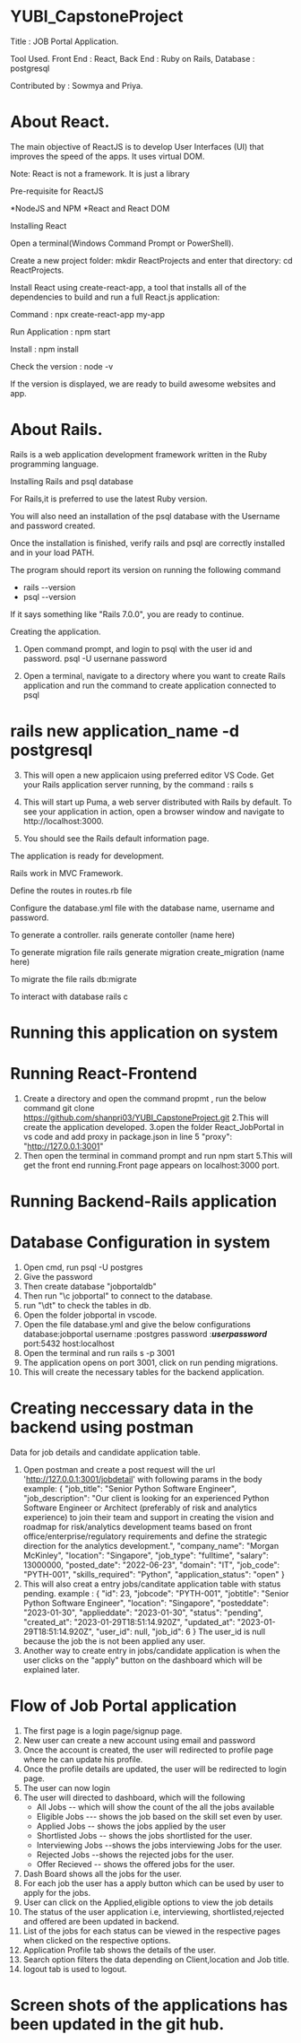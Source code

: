 # YUBI_CapstoneProject

Title : JOB Portal Application.

Tool Used.
   Front End : React, 
   Back End : Ruby on Rails, 
   Database : postgresql

Contributed by : Sowmya and Priya.

# About React.

The main objective of ReactJS is to develop User Interfaces (UI) that improves the speed of the apps. It uses virtual DOM.

Note: React is not a framework. It is just a library

Pre-requisite for ReactJS

*NodeJS and NPM
*React and React DOM
 
Installing React

Open a terminal(Windows Command Prompt or PowerShell).

Create a new project folder: mkdir ReactProjects and enter that directory: cd ReactProjects.

Install React using create-react-app, a tool that installs all of the dependencies to build and run a full React.js application:

 Command : npx create-react-app my-app
 
 Run Application : npm start
 
 Install : npm install 

 Check the version : node -v 
 
 If the version is displayed, we are ready to build awesome websites and app.

# About Rails.

Rails is a web application development framework written in the Ruby programming language.

Installing Rails and psql database

 For Rails,it is preferred to use the latest Ruby version. 
 
 You will also need an installation of the psql database with the Username and password created.
 
 Once the installation is finished, verify rails and psql are correctly installed and in your load PATH.
 
 The program should report its version on running the following command
 * rails --version
 * psql --version
 
 If it says something like "Rails 7.0.0", you are ready to continue.
 
 Creating the application.
 
1. Open command prompt, and login to psql with the user id and password.
   psql -U usernane
   password

2. Open a terminal, navigate to a directory where you want to create Rails application and run the command to create application connected to psql
  # rails new application_name -d postgresql
   
3. This will open a new applicaion using preferred editor VS Code. Get your Rails application server running, 
by the command : rails s

4. This will start up Puma, a web server distributed with Rails by default. To see your application in action, open a browser window and navigate to http://localhost:3000. 

5.   You should see the Rails default information page.

The application is ready for development.

Rails work in MVC Framework.

Define the routes in routes.rb file

Configure the database.yml file with the database name, username and password.

To generate a controller. 
   rails generate contoller (name here)
   
To generate migration file
   rails generate migration create_migration (name here)
   
To migrate the file
    rails db:migrate
    
To interact with database
    rails c

# Running this application on system

# Running React-Frontend

1. Create a directory and open the command propmt , run the below command
      git clone https://github.com/shanpri03/YUBI_CapstoneProject.git
2.This will create the application developed.
3.open the folder React_JobPortal in vs code and add proxy in package.json in line 5
       "proxy": "http://127.0.0.1:3001"
4. Then open the terminal in command prompt and run 
     npm start
5.This will get the front end running.Front page appears on localhost:3000 port.

# Running Backend-Rails application


# Database Configuration in system
1. Open cmd, run psql -U postgres
2. Give the password
3. Then create database "jobportaldb"
4. Then run "\c jobportal" to connect to the database.
5. run "\dt" to check the tables in db.
4. Open the folder jobportal in vscode.
5. Open the file database.yml and give the below configurations
   database:jobportal
   username :postgres
   password :***userpassword***
   port:5432
   host:localhost
6. Open the terminal and run rails s -p 3001
7. The application opens on port 3001, click on run pending migrations. 
8. This will create the necessary tables for the backend application.

# Creating neccessary data in the backend using postman
 Data for job details and candidate application table.
 1. Open postman and create a post request will the url 'http://127.0.0.1:3001/jobdetail' with following params in the body
      example:
          {
        "job_title": "Senior Python Software Engineer",
        "job_description": "Our client is looking for an experienced Python Software Engineer or Architect (preferably of risk and analytics experience) to join their           team and support in creating the vision and roadmap for risk/analytics development teams based on front office/enterprise/regulatory requirements and define           the strategic direction for the analytics development.",
        "company_name": "Morgan McKinley",
        "location": "Singapore",
        "job_type": "fulltime",
        "salary": 13000000,
        "posted_date": "2022-06-23",
        "domain": "IT",
        "job_code": "PYTH-001",
        "skills_required": "Python",
        "application_status": "open"
    }
2. This will also creat a entry jobs/canditate application table with status pending.
      example :
       {
        "id": 23,
        "jobcode": "PYTH-001",
        "jobtitle": "Senior Python Software Engineer",
        "location": "Singapore",
        "posteddate": "2023-01-30",
        "applieddate": "2023-01-30",
        "status": "pending",
        "created_at": "2023-01-29T18:51:14.920Z",
        "updated_at": "2023-01-29T18:51:14.920Z",
        "user_id": null,
        "job_id": 6
    }
  The user_id is null because the job the is not been applied any user.
3. Another way to create entry in jobs/candidate application is when the user clicks on the "apply" button on the dashboard which will be explained later.

# Flow of Job Portal application

1. The first page is a login page/signup page.
2. New user can create a new account using email and password
3. Once the account is created, the user will redirected to profile page where he can update his profile.
4. Once the profile details are updated, the user will be redirected to login page.
5. The user can now login
6. The user will directed to dashboard, which will the following
   * All Jobs -- which will show the count of the all the jobs available
   * Eligible Jobs --- shows the job based on the skill set even by user.
   * Applied Jobs -- shows the jobs applied by the user
   * Shortlisted Jobs -- shows the jobs shortlisted for the user.
   * Interviewing Jobs --shows the jobs interviewing Jobs for the user.
   * Rejected Jobs --shows the rejected jobs for the user.
   * Offer Recieved -- shows the offered jobs for the user.
7. Dash Board  shows all the jobs for the user.
8. For each job the user has a apply button which can be used by user to apply for the jobs.
9. User can click on the Applied,eligible options to view the job details
10. The status of the user application i.e, interviewing, shortlisted,rejected and offered are been updated in backend.
11. List of the jobs for each status can be viewed in the respective pages when clicked on the respective options.
12. Application Profile tab shows the details of the user.
13. Search option filters the data depending on Client,location and Job title.
14. logout tab is used to logout.

# Screen shots of the applications has been updated in the git hub.






  


